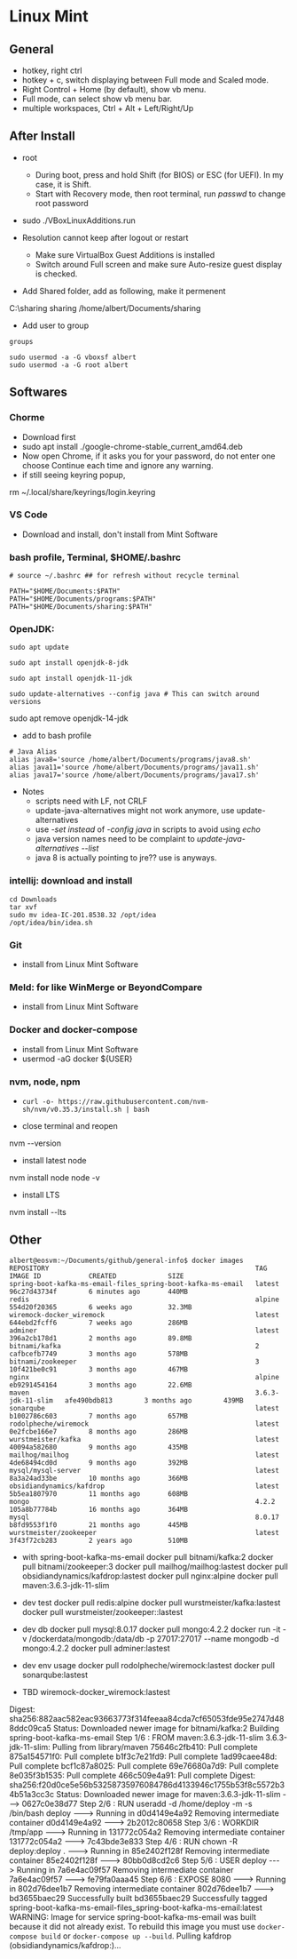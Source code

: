 # Linux Mint

## General

- hotkey, right ctrl
- hotkey + c, switch displaying between Full mode and Scaled mode.
- Right Control + Home (by default), show vb menu.
- Full mode, can select show vb menu bar.
- multiple workspaces, Ctrl + Alt + Left/Right/Up
## After Install
- root
    - During boot, press and hold Shift (for BIOS) or ESC (for UEFI). In my case, it is Shift.
    - Start with Recovery mode, then root terminal, run *passwd* to change root password

- sudo ./VBoxLinuxAdditions.run

- Resolution cannot keep after logout or restart
  - Make sure VirtualBox Guest Additions is installed
  - Switch around Full screen and make sure Auto-resize guest display is checked.

- Add Shared folder, add as following, make it permenent

C:\sharing
sharing
/home/albert/Documents/sharing

- Add user to group

```
groups

sudo usermod -a -G vboxsf albert
sudo usermod -a -G root albert
```

## Softwares
### Chorme

- Download first
- sudo apt install ./google-chrome-stable_current_amd64.deb
- Now open Chrome, if it asks you for your password, do not enter one choose Continue each time and ignore any warning.
- if still seeing keyring popup,

rm ~/.local/share/keyrings/login.keyring

### VS Code

- Download and install, don't install from Mint Software


### bash profile, Terminal, $HOME/.bashrc

```
# source ~/.bashrc ## for refresh without recycle terminal

PATH="$HOME/Documents:$PATH"
PATH="$HOME/Documents/programs:$PATH"
PATH="$HOME/Documents/sharing:$PATH"

```
### OpenJDK:

```
sudo apt update

sudo apt install openjdk-8-jdk

sudo apt install openjdk-11-jdk

sudo update-alternatives --config java # This can switch around versions

```

sudo apt remove openjdk-14-jdk

- add to bash profile

```
# Java Alias
alias java8='source /home/albert/Documents/programs/java8.sh'
alias java11='source /home/albert/Documents/programs/java11.sh'
alias java17='source /home/albert/Documents/programs/java17.sh'

```

- Notes
  - scripts need with LF, not CRLF
  - update-java-alternatives might not work anymore, use update-alternatives
  - use *-set instead* of *-config java* in scripts to avoid using *echo*
  - java version names need to be complaint to *update-java-alternatives --list*
  - java 8 is actually pointing to jre?? use is anyways.


### intellij: download and install

```
cd Downloads
tar xvf 
sudo mv idea-IC-201.8538.32 /opt/idea
/opt/idea/bin/idea.sh
```

### Git

- install from Linux Mint Software

### Meld: for like WinMerge or BeyondCompare

- install from Linux Mint Software

### Docker and docker-compose

- install from Linux Mint Software
- usermod -aG docker ${USER}

### nvm, node, npm

- `curl -o- https://raw.githubusercontent.com/nvm-sh/nvm/v0.35.3/install.sh | bash`

- close terminal and reopen

nvm --version

- install latest node

nvm install node
node -v

- install LTS

nvm install --lts


## Other

```
albert@eosvm:~/Documents/github/general-info$ docker images
REPOSITORY                                                    TAG                 IMAGE ID            CREATED             SIZE
spring-boot-kafka-ms-email-files_spring-boot-kafka-ms-email   latest              96c27d43734f        6 minutes ago       440MB
redis                                                         alpine              554d20f20365        6 weeks ago         32.3MB
wiremock-docker_wiremock                                      latest              644ebd2fcff6        7 weeks ago         286MB
adminer                                                       latest              396a2cb178d1        2 months ago        89.8MB
bitnami/kafka                                                 2                   cafbcefb7749        3 months ago        578MB
bitnami/zookeeper                                             3                   10f421be0c91        3 months ago        467MB
nginx                                                         alpine              eb9291454164        3 months ago        22.6MB
maven                                                         3.6.3-jdk-11-slim   afe490bdb813        3 months ago        439MB
sonarqube                                                     latest              b1002786c603        7 months ago        657MB
rodolpheche/wiremock                                          latest              0e2fcbe166e7        8 months ago        286MB
wurstmeister/kafka                                            latest              40094a582680        9 months ago        435MB
mailhog/mailhog                                               latest              4de68494cd0d        9 months ago        392MB
mysql/mysql-server                                            latest              8a3a24ad33be        10 months ago       366MB
obsidiandynamics/kafdrop                                      latest              5b5ea1807970        11 months ago       608MB
mongo                                                         4.2.2               105a8b77784b        16 months ago       364MB
mysql                                                         8.0.17              b8fd9553f1f0        21 months ago       445MB
wurstmeister/zookeeper                                        latest              3f43f72cb283        2 years ago         510MB
```




- with spring-boot-kafka-ms-email
docker pull bitnami/kafka:2
docker pull bitnami/zookeeper:3
docker pull mailhog/mailhog:lastest
docker pull obsidiandynamics/kafdrop:lastest
docker pull nginx:alpine
docker pull maven:3.6.3-jdk-11-slim

- dev test
docker pull redis:alpine
docker pull wurstmeister/kafka:lastest
docker pull wurstmeister/zookeeper::lastest

- dev db
docker pull mysql:8.0.17
docker pull mongo:4.2.2
docker run -it -v /dockerdata/mongodb:/data/db -p 27017:27017 --name mongodb -d mongo:4.2.2
docker pull adminer:lastest

- dev env usage
docker pull rodolpheche/wiremock:lastest
docker pull sonarqube:lastest

- TBD
wiremock-docker_wiremock:lastest





Digest: sha256:882aac582eac93663773f314feeaa84cda7cf65053fde95e2747d488ddc09ca5
Status: Downloaded newer image for bitnami/kafka:2
Building spring-boot-kafka-ms-email
Step 1/6 : FROM maven:3.6.3-jdk-11-slim
3.6.3-jdk-11-slim: Pulling from library/maven
75646c2fb410: Pull complete
875a154571f0: Pull complete
b1f3c7e21fd9: Pull complete
1ad99caee48d: Pull complete
bcf1c87a8025: Pull complete
69e76680a7d9: Pull complete
8e035f3b1535: Pull complete
466c509e4a91: Pull complete
Digest: sha256:f20d0ce5e56b53258735976084786d4133946c1755b53f8c5572b34b51a3cc3c
Status: Downloaded newer image for maven:3.6.3-jdk-11-slim
 ---> 0627c0e38d77
Step 2/6 : RUN useradd -d /home/deploy -m -s /bin/bash deploy
 ---> Running in d0d4149e4a92
Removing intermediate container d0d4149e4a92
 ---> 2b2012c80658
Step 3/6 : WORKDIR /tmp/app
 ---> Running in 131772c054a2
Removing intermediate container 131772c054a2
 ---> 7c43bde3e833
Step 4/6 : RUN chown -R deploy:deploy .
 ---> Running in 85e2402f128f
Removing intermediate container 85e2402f128f
 ---> 80bb0d8cd2c6
Step 5/6 : USER deploy
 ---> Running in 7a6e4ac09f57
Removing intermediate container 7a6e4ac09f57
 ---> fe79fa0aaa45
Step 6/6 : EXPOSE 8080
 ---> Running in 802d76dee1b7
Removing intermediate container 802d76dee1b7
 ---> bd3655baec29
Successfully built bd3655baec29
Successfully tagged spring-boot-kafka-ms-email-files_spring-boot-kafka-ms-email:latest
WARNING: Image for service spring-boot-kafka-ms-email was built because it did not already exist. To rebuild this image you must use `docker-compose build` or `docker-compose up --build`.
Pulling kafdrop (obsidiandynamics/kafdrop:)...





